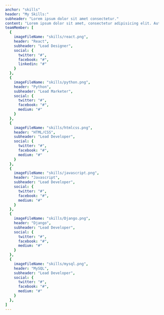 ```yaml
---
anchor: "skills"
header: "My Skills:"
subheader: "Lorem ipsum dolor sit amet consectetur."
content: "Lorem ipsum dolor sit amet, consectetur adipisicing elit. Aut eaque, laboriosam veritatis, quos non quis ad perspiciatis, totam corporis ea, alias ut unde."
teamMember: [
  {
    imageFileName: "skills/react.png",
    header: "React",
    subheader: "Lead Designer",
    social: {
      twitter: "#",
      facebook: "#",
      linkedin: "#"
    }
  },
  {
    imageFileName: "skills/python.png",
    header: "Python",
    subheader: "Lead Marketer",
    social: {
      twitter: "#",
      facebook: "#",
      medium: "#"
    }
  },
  {
    imageFileName: "skills/htmlcss.png",
    header: "HTML/CSS",
    subheader: "Lead Developer",
    social: {
      twitter: "#",
      facebook: "#",
      medium: "#"
    }
  },
  {
    imageFileName: "skills/javascript.png",
    header: "Javascript",
    subheader: "Lead Developer",
    social: {
      twitter: "#",
      facebook: "#",
      medium: "#"
    }
  },
  {
    imageFileName: "skills/Django.png",
    header: "Django",
    subheader: "Lead Developer",
    social: {
      twitter: "#",
      facebook: "#",
      medium: "#"
    }
  },
  {
    imageFileName: "skills/mysql.png",
    header: "MySQL",
    subheader: "Lead Developer",
    social: {
      twitter: "#",
      facebook: "#",
      medium: "#"
    }
  },
]
---
```

